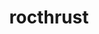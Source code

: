 ---
title: "rocthrust"
layout: cache
categories: [package, develop-2025-06-01]
meta: {"compilers": ["gcc@11.4.0"], "num_specs": 3, "num_specs_by_stack": {"e4s": 2, "hep": 1, "root": 3}, "oss": ["ubuntu22.04"], "platforms": ["linux"], "stacks": ["e4s", "hep", "root"], "targets": ["x86_64_v3"], "versions": ["5.7.1", "6.4.0"]}
spec_details: [{"compiler": "gcc@11.4.0", "hash": "mbqppzu3xtrt7yaiz2i725vyyq4l6mo2", "os": "ubuntu22.04", "platform": "linux", "size": "-", "stacks": ["e4s", "root"], "target": "x86_64_v3", "variants": ["amdgpu_target:=auto", "build_system=cmake", "build_type=Release", "generator=make", "~ipo"], "versions": ["6.4.0"]}, {"compiler": "gcc@11.4.0", "hash": "mpwp6nno6hof6tjysge6qa3j6u6jxqhx", "os": "ubuntu22.04", "platform": "linux", "size": "-", "stacks": ["hep", "root"], "target": "x86_64_v3", "variants": ["amdgpu_target:=auto", "build_system=cmake", "build_type=Release", "generator=make", "~ipo"], "versions": ["5.7.1"]}, {"compiler": "gcc@11.4.0", "hash": "mtb7jegrqnu752qtkk5omoeazh45oa47", "os": "ubuntu22.04", "platform": "linux", "size": "-", "stacks": ["e4s", "root"], "target": "x86_64_v3", "variants": ["amdgpu_target:=auto", "build_system=cmake", "build_type=Release", "generator=make", "~ipo"], "versions": ["6.4.0"]}]
---